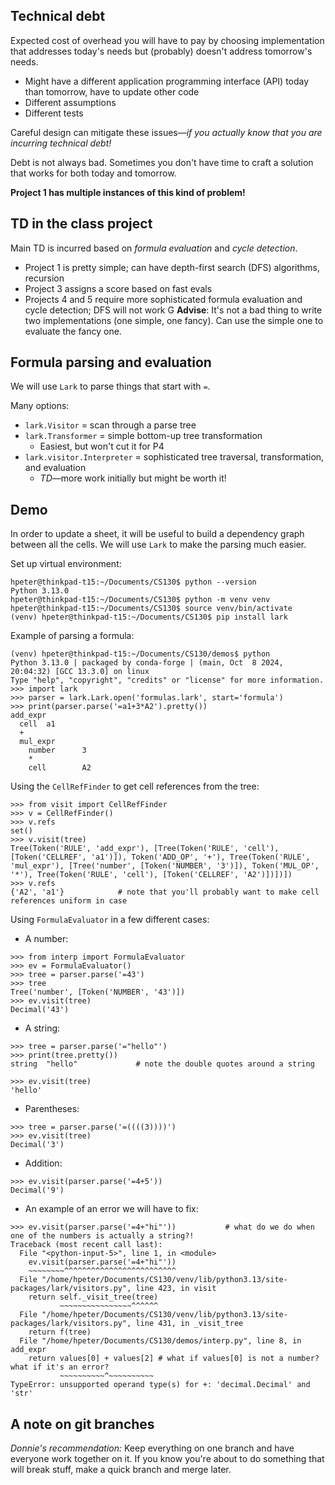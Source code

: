 ## Technical debt

Expected cost of overhead you will have to pay by choosing implementation that addresses today's needs but (probably) doesn't address tomorrow's needs.

- Might have a different application programming interface (API) today than tomorrow, have to update other code
- Different assumptions
- Different tests

Careful design can mitigate these issues—_if you actually know that you are incurring technical debt!_

Debt is not always bad. Sometimes you don't have time to craft a solution that works for both today and tomorrow.

__Project 1 has multiple instances of this kind of problem!__

## TD in the class project

Main TD is incurred based on _formula evaluation_ and _cycle detection_.

- Project 1 is pretty simple; can have depth-first search (DFS) algorithms, recursion
- Project 3 assigns a score based on fast evals
- Projects 4 and 5 require more sophisticated formula evaluation and cycle detection; DFS will not work
G
__Advise__: It's not a bad thing to write two implementations (one simple, one fancy). Can use the simple one to evaluate the fancy one.

## Formula parsing and evaluation

We will use `Lark` to parse things that start with `=`.

Many options:
- `lark.Visitor` = scan through a parse tree
- `lark.Transformer` = simple bottom-up tree transformation
    - Easiest, but won't cut it for P4
- `lark.visitor.Interpreter` = sophisticated tree traversal, transformation, and evaluation
    - _TD_—more work initially but might be worth it!

## Demo

In order to update a sheet, it will be useful to build a dependency graph between all the cells. 
We will use `Lark` to make the parsing much easier.

Set up virtual environment:

```
hpeter@thinkpad-t15:~/Documents/CS130$ python --version
Python 3.13.0
hpeter@thinkpad-t15:~/Documents/CS130$ python -m venv venv
hpeter@thinkpad-t15:~/Documents/CS130$ source venv/bin/activate
(venv) hpeter@thinkpad-t15:~/Documents/CS130$ pip install lark
```

Example of parsing a formula:

```
(venv) hpeter@thinkpad-t15:~/Documents/CS130/demos$ python
Python 3.13.0 | packaged by conda-forge | (main, Oct  8 2024, 20:04:32) [GCC 13.3.0] on linux
Type "help", "copyright", "credits" or "license" for more information.
>>> import lark
>>> parser = lark.Lark.open('formulas.lark', start='formula')
>>> print(parser.parse('=a1+3*A2').pretty())
add_expr
  cell  a1
  +
  mul_expr
    number      3
    *
    cell        A2
```

Using the `CellRefFinder` to get cell references from the tree:

```
>>> from visit import CellRefFinder
>>> v = CellRefFinder()
>>> v.refs
set()
>>> v.visit(tree)
Tree(Token('RULE', 'add_expr'), [Tree(Token('RULE', 'cell'), [Token('CELLREF', 'a1')]), Token('ADD_OP', '+'), Tree(Token('RULE', 'mul_expr'), [Tree('number', [Token('NUMBER', '3')]), Token('MUL_OP', '*'), Tree(Token('RULE', 'cell'), [Token('CELLREF', 'A2')])])])
>>> v.refs
{'A2', 'a1'}            # note that you'll probably want to make cell references uniform in case
```

Using `FormulaEvaluator` in a few different cases:

- A number: 

```
>>> from interp import FormulaEvaluator
>>> ev = FormulaEvaluator()
>>> tree = parser.parse('=43')
>>> tree
Tree('number', [Token('NUMBER', '43')])
>>> ev.visit(tree)
Decimal('43')
```

- A string: 

```
>>> tree = parser.parse('="hello"')
>>> print(tree.pretty())
string  "hello"             # note the double quotes around a string

>>> ev.visit(tree)
'hello'
```

- Parentheses:

```
>>> tree = parser.parse('=((((3))))')
>>> ev.visit(tree)
Decimal('3')
```

- Addition:

```
>>> ev.visit(parser.parse('=4+5'))
Decimal('9')
```

- An example of an error we will have to fix:

```
>>> ev.visit(parser.parse('=4+"hi"'))           # what do we do when one of the numbers is actually a string?!
Traceback (most recent call last):
  File "<python-input-5>", line 1, in <module>
    ev.visit(parser.parse('=4+"hi"'))
    ~~~~~~~~^^^^^^^^^^^^^^^^^^^^^^^^^
  File "/home/hpeter/Documents/CS130/venv/lib/python3.13/site-packages/lark/visitors.py", line 423, in visit
    return self._visit_tree(tree)
           ~~~~~~~~~~~~~~~~^^^^^^
  File "/home/hpeter/Documents/CS130/venv/lib/python3.13/site-packages/lark/visitors.py", line 431, in _visit_tree
    return f(tree)
  File "/home/hpeter/Documents/CS130/demos/interp.py", line 8, in add_expr
    return values[0] + values[2] # what if values[0] is not a number? what if it's an error?
           ~~~~~~~~~~^~~~~~~~~~~
TypeError: unsupported operand type(s) for +: 'decimal.Decimal' and 'str'
```


## A note on git branches

_Donnie's recommendation:_ Keep everything on one branch and have everyone work together on it. If you know you're about to do something that will break stuff, make a quick branch and merge later.